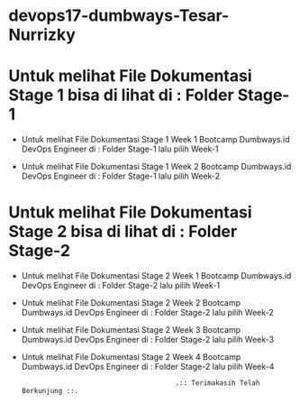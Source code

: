 # devops17-dumbways-Tesar-Nurrizky

# Untuk melihat File Dokumentasi Stage 1 bisa di lihat di : Folder Stage-1


- Untuk melihat File Dokumentasi Stage 1 Week 1 Bootcamp Dumbways.id DevOps Engineer di : Folder Stage-1 lalu pilih Week-1


- Untuk melihat File Dokumentasi Stage 1 Week 2 Bootcamp Dumbways.id DevOps Engineer di : Folder Stage-1 lalu pilih Week-2



# Untuk melihat File Dokumentasi Stage 2 bisa di lihat di : Folder Stage-2


- Untuk melihat File Dokumentasi Stage 2 Week 1 Bootcamp Dumbways.id DevOps Engineer di : Folder Stage-2 lalu pilih Week-1


- Untuk melihat File Dokumentasi Stage 2 Week 2 Bootcamp Dumbways.id DevOps Engineer di : Folder Stage-2 lalu pilih Week-2


- Untuk melihat File Dokumentasi Stage 2 Week 3 Bootcamp Dumbways.id DevOps Engineer di : Folder Stage-2 lalu pilih Week-3


- Untuk melihat File Dokumentasi Stage 2 Week 4 Bootcamp Dumbways.id DevOps Engineer di : Folder Stage-2 lalu pilih Week-4

                                            .:: Terimakasih Telah Berkunjung ::.
